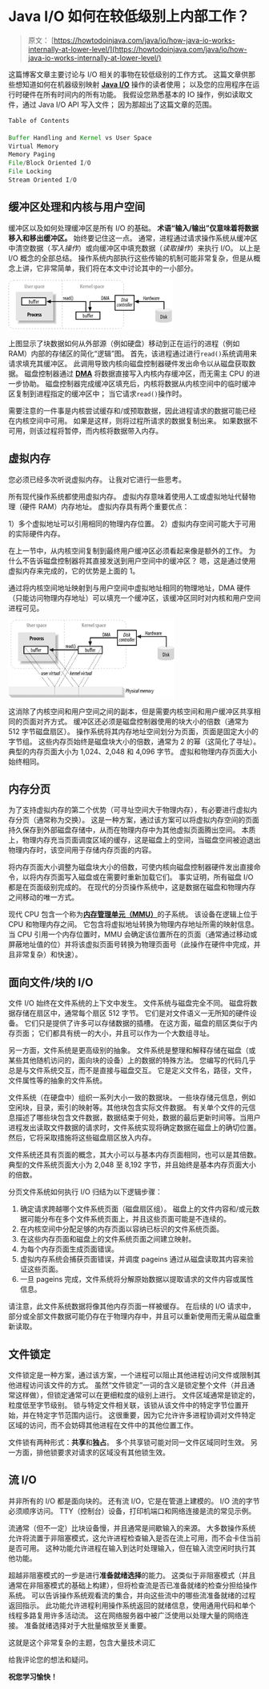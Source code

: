 # Java I/O 如何在较低级别上内部工作？

> 原文： [https://howtodoinjava.com/java/io/how-java-io-works-internally-at-lower-level/](https://howtodoinjava.com/java/io/how-java-io-works-internally-at-lower-level/)

这篇博客文章主要讨论与 I/O 相关的事物在较低级别的工作方式。 这篇文章供那些想知道如何在机器级别映射 [**Java I/O**](//howtodoinjava.com "java io") 操作的读者使用； 以及您的应用程序在运行时硬件在所有时间内的所有功能。 我假设您熟悉基本的 IO 操作，例如读取文件，通过 Java I/O API 写入文件； 因为那超出了这篇文章的范围。

```java
Table of Contents

Buffer Handling and Kernel vs User Space
Virtual Memory
Memory Paging
File/Block Oriented I/O
File Locking
Stream Oriented I/O
```

## 缓冲区处理和内核与用户空间

缓冲区以及如何处理缓冲区是所有 I/O 的基础。 **术语“输入/输出”仅意味着将数据移入和移出缓冲区。** 始终要记住这一点。 通常，进程通过请求操作系统从缓冲区中清空数据（*写入操作*）或向缓冲区中填充数据（*读取操作*）来执行 I/O。 以上是 I/O 概念的全部总结。 操作系统内部执行这些传输的机制可能非常复杂，但是从概念上讲，它非常简单，我们将在本文中讨论其中的一小部分。

![data buffering at os level](img/5b469779c4ebe97e9bbd7e48a60b6eec.png)

上图显示了块数据如何从外部源（例如硬盘）移动到正在运行的进程（例如 RAM）内部的存储区的简化“逻辑”图。 首先，该进程通过进行`read()`系统调用来请求填充其缓冲区。 此调用导致内核向磁盘控制器硬件发出命令以从磁盘获取数据。 磁盘控制器通过 [**DMA**](https://en.wikipedia.org/wiki/Direct_memory_access "dma") 将数据直接写入内核内存缓冲区，而无需主 CPU 的进一步协助。 磁盘控制器完成缓冲区填充后，内核将数据从内核空间中的临时缓冲区复制到进程指定的缓冲区中； 当它请求`read()`操作时。

需要注意的一件事是内核尝试缓存和/或预取数据，因此进程请求的数据可能已经在内核空间中可用。 如果是这样，则将过程所请求的数据复制出来。 如果数据不可用，则该过程将暂停，而内核将数据带入内存。

## 虚拟内存

您必须已经多次听说虚拟内存。 让我对它进行一些思考。

所有现代操作系统都使用虚拟内存。 虚拟内存意味着使用人工或虚拟地址代替物理（硬件 RAM）内存地址。 虚拟内存具有两个重要优点：

1）多个虚拟地址可以引用相同的物理内存位置。
2）虚拟内存空间可能大于可用的实际硬件内存。

在上一节中，从内核空间复制到最终用户缓冲区必须看起来像是额外的工作。 为什么不告诉磁盘控制器将其直接发送到用户空间中的缓冲区？ 嗯，这是通过使用虚拟内存来完成的，它的优势是上面的 1。

通过将内核空间地址映射到与用户空间中虚拟地址相同的物理地址，DMA 硬件（只能访问物理内存地址）可以填充一个缓冲区，该缓冲区同时对内核和用户空间进程可见。

![virtual memory](img/cc5a4741bd16af077089acc9f928d7c3.png)

这消除了内核空间和用户空间之间的副本，但是需要内核空间和用户缓冲区共享相同的页面对齐方式。 缓冲区还必须是磁盘控制器使用的块大小的倍数（通常为 512 字节磁盘扇区）。 操作系统将其内存地址空间划分为页面，页面是固定大小的字节组。 这些内存页始终是磁盘块大小的倍数，通常为 2 的幂（这简化了寻址）。 典型的内存页面大小为 1,024、2,048 和 4,096 字节。 虚拟和物理内存页面大小始终相同。

## 内存分页

为了支持虚拟内存的第二个优势（可寻址空间大于物理内存），有必要进行虚拟内存分页（通常称为交换）。 这是一种方案，通过该方案可以将虚拟内存空间的页面持久保存到外部磁盘存储中，从而在物理内存中为其他虚拟页面腾出空间。 本质上，物理内存充当页面调度区域的缓存，这是磁盘上的空间，当磁盘空间被迫退出物理内存时，该空间用于存储内存页面的内容。

将内存页面大小调整为磁盘块大小的倍数，可使内核向磁盘控制器硬件发出直接命令，以将内存页面写入磁盘或在需要时重新加载它们。 事实证明，所有磁盘 I/O 都是在页面级别完成的。 在现代的分页操作系统中，这是数据在磁盘和物理内存之间移动的唯一方式。

现代 CPU 包含一个称为[**内存管理单元（MMU）**](https://en.wikipedia.org/wiki/Memory_management_unit "MMU")的子系统。 该设备在逻辑上位于 CPU 和物理内存之间。 它包含将虚拟地址转换为物理内存地址所需的映射信息。 当 CPU 引用一个内存位置时，MMU 会确定该位置所在的页面（通常通过移动或屏蔽地址值的位）并将该虚拟页面号转换为物理页面号（此操作在硬件中完成，并且非常复杂）和快速）。

## 面向文件/块的 I/O

文件 I/O 始终在文件系统的上下文中发生。 文件系统与磁盘完全不同。 磁盘将数据存储在扇区中，通常每个扇区 512 字节。 它们是对文件语义一无所知的硬件设备。 它们只是提供了许多可以存储数据的插槽。 在这方面，磁盘的扇区类似于内存页面； 它们都具有统一的大小，并且可以作为一个大数组寻址。

另一方面，文件系统是更高级别的抽象。 文件系统是整理和解释存储在磁盘（或某些其他随机访问的，面向块的设备）上的数据的特殊方法。 您编写的代码几乎总是与文件系统交互，而不是直接与磁盘交互。 它是定义文件名，路径，文件，文件属性等的抽象的文件系统。

文件系统（在硬盘中）组织一系列大小一致的数据块。 一些块存储元信息，例如空闲块，目录，索引的映射等。其他块包含实际文件数据。 有关单个文件的元信息描述了哪些块包含文件数据，数据结束于何处，数据的最后更新时间等。当用户进程发出读取文件数据的请求时，文件系统实现将确定数据在磁盘上的确切位置。 然后，它将采取措施将这些磁盘扇区放入内存。

文件系统还具有页面的概念，其大小可以与基本内存页面相同，也可以是其倍数。 典型的文件系统页面大小为 2,048 至 8,192 字节，并且始终是基本内存页面大小的倍数。

分页文件系统如何执行 I/O 归结为以下逻辑步骤：

1.  确定请求跨越哪个文件系统页面（磁盘扇区组）。 磁盘上的文件内容和/或元数据可能分布在多个文件系统页面上，并且这些页面可能是不连续的。
2.  在内核空间中分配足够的内存页面以容纳已标识的文件系统页面。
3.  在这些内存页面和磁盘上的文件系统页面之间建立映射。
4.  为每个内存页面生成页面错误。
5.  虚拟内存系统会捕获页面错误，并调度 pageins 通过从磁盘读取其内容来验证这些页面。
6.  一旦 pageins 完成，文件系统将分解原始数据以提取请求的文件内容或属性信息。

请注意，此文件系统数据将像其他内存页面一样被缓存。 在后续的 I/O 请求中，部分或全部文件数据可能仍存在于物理内存中，并且可以重新使用而无需从磁盘重新读取。

## 文件锁定

文件锁定是一种方案，通过该方案，一个进程可以阻止其他进程访问文件或限制其他进程访问该文件的方式。 虽然“文件锁定”一词的含义是锁定整个文件（并且通常这样做），但锁定通常可以在更细粒度的级别上进行。 文件区域通常是锁定的，粒度低至字节级别。 锁与特定文件相关联，该锁从该文件中的特定字节位置开始，并在特定字节范围内运行。 这很重要，因为它允许许多进程协调对文件特定区域的访问，而不会妨碍其他进程在文件中的其他位置工作。

文件锁有两种形式：**共享**和**独占**。 多个共享锁可能对同一文件区域同时生效。 另一方面，排他锁要求对请求的区域没有其他锁生效。

## 流 I/O

并非所有的 I/O 都是面向块的。 还有流 I/O，它是在管道上建模的。 I/O 流的字节必须顺序访问。 TTY（控制台）设备，打印机端口和网络连接是流的常见示例。

流通常（但不一定）比块设备慢，并且通常是间歇输入的来源。 大多数操作系统允许将流置于非阻塞模式，这允许进程检查输入是否在流上可用，而不会卡住当前是否可用。 这种功能允许进程在输入到达时处理输入，但在输入流空闲时执行其他功能。

超越非阻塞模式的一步是进行**准备就绪选择**的能力。 这类似于非阻塞模式（并且通常在非阻塞模式的基础上构建），但将检查流是否已准备就绪的检查分担给操作系统。 可以告诉操作系统观看流的集合，并向这些流中的哪些流准备就绪的过程返回指示。 此功能允许进程利用操作系统返回的就绪信息，使用通用代码和单个线程多路复用许多活动流。 这在网络服务器中被广泛使用以处理大量的网络连接。 准备就绪选择对于大批量缩放至关重要。

这就是这个非常复杂的主题，包含大量技术词汇

给我评论您的想法和疑问。

**祝您学习愉快！**